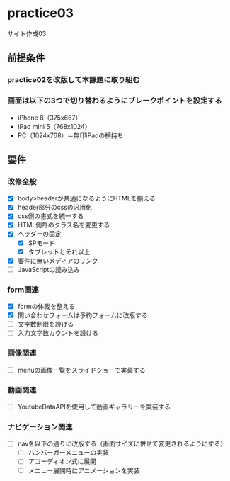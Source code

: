 # practice03

サイト作成03

## 前提条件

### practice02を改版して本課題に取り組む

### 画面は以下の3つで切り替わるようにブレークポイントを設定する

- iPhone 8（375x667）
- iPad mini 5（768x1024）
- PC（1024x768）＝無印iPadの横持ち

## 要件

### 改修全般

- [x] body>headerが共通になるようにHTMLを揃える
- [x] header部分のcssの汎用化
- [x] css側の書式を統一する
- [x] HTML側毎のクラス名を変更する
- [x] ヘッダーの固定
  - [x] SPモード
  - [x] タブレットとそれ以上
- [x] 要件に無いメディアのリンク
- [ ] JavaScriptの読み込み

### form関連

- [x] formの体裁を整える
- [x] 問い合わせフォームは予約フォームに改版する
- [ ] 文字数制限を設ける
- [ ] 入力文字数カウントを設ける

### 画像関連

- [ ] menuの画像一覧をスライドショーで実装する

### 動画関連

- [ ] YoutubeDataAPIを使用して動画ギャラリーを実装する

### ナビゲーション関連

- [ ] navを以下の通りに改版する（画面サイズに併せて変更されるようにする）
  - [ ] ハンバーガーメニューの実装
  - [ ] アコーディオン式に展開
  - [ ] メニュー展開時にアニメーションを実装
